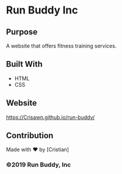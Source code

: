 # Run Buddy Inc

## Purpose
A website that offers fitness training services. 

## Built With
* HTML
* CSS

## Website
https://Crisawn.github.io/run-buddy/

## Contribution
Made with ❤️ by [Cristian]

### ©️2019 Run Buddy, Inc 
